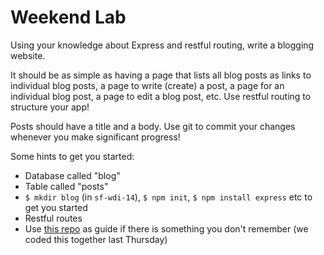# Weekend Lab
Using your knowledge about Express and restful routing, write a blogging website.

It should be as simple as having a page that lists all blog posts as links to individual blog posts, a page to write (create) a post, a page for an individual blog post, a page to edit a blog post, etc. Use restful routing to structure your app!

Posts should have a title and a body. Use git to commit your changes whenever you make significant progress!

Some hints to get you started:

- Database called "blog"
- Table called "posts"
- `$ mkdir blog` (in `sf-wdi-14`), `$ npm init`, `$ npm install express` etc to get you started
- Restful routes
- Use [this repo](https://github.com/sf-wdi-14/contacts) as guide if there is something you don't remember (we coded this together last Thursday)

